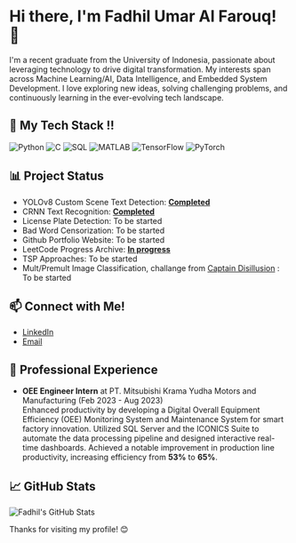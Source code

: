 # Hi there, I'm Fadhil Umar Al Farouq! 👋

I'm a recent graduate from the University of Indonesia, passionate about leveraging technology to drive digital transformation. My interests span across Machine Learning/AI, Data Intelligence, and Embedded System Development. I love exploring new ideas, solving challenging problems, and continuously learning in the ever-evolving tech landscape.

## 🔧 My Tech Stack !!

![Python](https://img.shields.io/badge/-Python-3776AB?style=flat-square&logo=python&logoColor=white)
![C](https://img.shields.io/badge/-C-A8B9CC?style=flat-square&logo=c&logoColor=white)
![SQL](https://img.shields.io/badge/-SQL-4479A1?style=flat-square&logo=sql&logoColor=white)
![MATLAB](https://img.shields.io/badge/-MATLAB-0076A8?style=flat-square&logo=mathworks&logoColor=white)
![TensorFlow](https://img.shields.io/badge/-TensorFlow-FF6F00?style=flat-square&logo=tensorflow&logoColor=white)
![PyTorch](https://img.shields.io/badge/-PyTorch-EE4C2C?style=flat-square&logo=pytorch&logoColor=white)

## 📊 Project Status

- YOLOv8 Custom Scene Text Detection: [**Completed**](https://github.com/Alfadhils/YOLOv8-Scene-Text-Detection)
- CRNN Text Recognition: [**Completed**](https://github.com/Alfadhils/YOLOv8-Scene-Text-Detection)
- License Plate Detection: To be started
- Bad Word Censorization: To be started
- Github Portfolio Website: To be started
- LeetCode Progress Archive: [**In progress**](https://github.com/Alfadhils/Leetcode-Archive)
- TSP Approaches: To be started
- Mult/Premult Image Classification, challange from [Captain Disillusion](https://www.youtube.com/watch?v=XobSAXZaKJ8) : To be started

## 📫 Connect with Me!

- [LinkedIn](https://www.linkedin.com/in/fadhil-u-bb7065140/)
- [Email](fadhilumaraf.9a@gmail.com)

## 💼 Professional Experience

- **OEE Engineer Intern** at PT. Mitsubishi Krama Yudha Motors and Manufacturing (Feb 2023 - Aug 2023)  
Enhanced productivity by developing a Digital Overall Equipment Efficiency (OEE) Monitoring System and Maintenance System for smart factory innovation. Utilized SQL Server and the ICONICS Suite to automate the data processing pipeline and designed interactive real-time dashboards. Achieved a notable improvement in production line productivity, increasing efficiency from **53%** to **65%**.

## 📈 GitHub Stats

![Fadhil's GitHub Stats](https://github-readme-stats.vercel.app/api?username=Alfadhils&show_icons=true&hide_title=true&hide_border=true&count_private=true)

Thanks for visiting my profile! 😊
